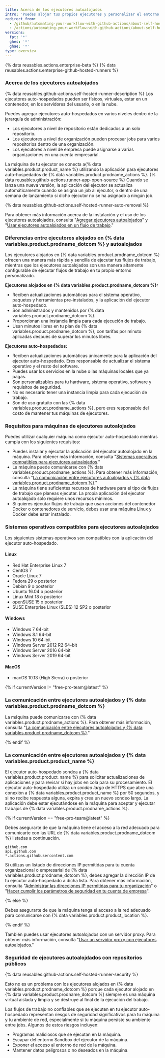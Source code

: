 ```yaml
---
title: Acerca de los ejecutores autoalojados
intro: 'Puedes alojar tus propios ejecutores y personalizar el entorno utilizado para ejecutar trabajos en tus flujos de trabajo de {% data variables.product.prodname_actions %}.'
redirect_from:
  - /github/automating-your-workflow-with-github-actions/about-self-hosted-runners
  - /actions/automating-your-workflow-with-github-actions/about-self-hosted-runners
versions:
  fpt: '*'
  ghes: '*'
  ghae: '*'
type: overview
---
```


{% data reusables.actions.enterprise-beta %}
{% data reusables.actions.enterprise-github-hosted-runners %}

### Acerca de los ejecutores autoalojados

{% data reusables.github-actions.self-hosted-runner-description %} Los ejecutores auto-hospedados pueden ser físicos, virtuales, estar en un contenedor, en los servidores del usuario, o en la nube.

Puedes agregar ejecutores auto-hospedados en varios niveles dentro de la jerarquía de administración:
- Los ejecutores a nivel de repositorio están dedicados a un solo repositorio.
- Los ejecutores a nivel de organización pueden procesar jobs para varios repositorios dentro de una organización.
- Los ejecutores a nivel de empresa puede asignarse a varias organizaciones en una cuenta empresarial.

La máquina de tu ejecutor se conecta a{% data variables.product.product_name %} utilizando la aplicación para ejecutores auto-hospedados de {% data variables.product.prodname_actions %}. {% data reusables.github-actions.runner-app-open-source %} Cuando se lanza una nueva versión, la aplicación del ejecutor se actualiza automáticamente cuando se asigna un job al ejecutor, o dentro de una semana de lanzamiento si dicho ejecutor no se ha asignado a ningún job.

{% data reusables.github-actions.self-hosted-runner-auto-removal %}

Para obtener más información acerca de la instalación y el uso de los ejecutores autoalojados, consulta "[Agregar ejecutores autoalojados](/github/automating-your-workflow-with-github-actions/adding-self-hosted-runners)" y "[Usar ejecutores autoalojados en un flujo de trabajo](/github/automating-your-workflow-with-github-actions/using-self-hosted-runners-in-a-workflow)."

### Diferencias entre ejecutores alojados en {% data variables.product.prodname_dotcom %} y autoalojados

Los ejecutores alojados en {% data variables.product.prodname_dotcom %} ofrecen una manera más rápida y sencilla de ejecutar tus flujos de trabajo, mientras que los ejecutores autoalojados son una manera altamente configurable de ejecutar flujos de trabajo en tu propio entorno personalizado.

**Ejecutores alojados en {% data variables.product.prodname_dotcom %}:**
- Reciben actualizaciones automáticas para el sistema operativo, paquetes y herramientas pre-instalados, y la aplicación del ejecutor auto-hospedado.
- Son administrados y mantenidos por {% data variables.product.prodname_dotcom %}.
- Proporcionan una instancia limpia para cada ejecución de trabajo.
- Usan minutos libres en tu plan de {% data variables.product.prodname_dotcom %}, con tarifas por minuto aplicadas después de superar los minutos libres.

**Ejecutores auto-hospedados:**
- Reciben actualizaciones automáticas únicamente para la aplicación del ejecutor auto-hospedado. Eres responsable de actualizar el sistema operativo y el resto del software.
- Puedes usar los servicios en la nube o las máquinas locales que ya pagas.
- Son personalizables para tu hardware, sistema operativo, software y requisitos de seguridad.
- No es necesario tener una instancia limpia para cada ejecución de trabajo.
- Son de uso gratuito con las {% data variables.product.prodname_actions %}, pero eres responsable del costo de mantener tus máquinas de ejecutores.

### Requisitos para máquinas de ejecutores autoalojados

Puedes utilizar cualquier máquina como ejecutor auto-hospedado mientras cumpla con los siguientes requisitos:

* Puedes instalar y ejecutar la aplicación del ejecutor autoalojado en la máquina. Para obtener más información, consulta "[Sistemas operativos compatibles para ejecutores autoalojados](#supported-operating-systems-for-self-hosted-runners)."
* La máquina puede comunicarse con {% data variables.product.prodname_actions %}. Para obtener más información, consulta "[La comunicación entre ejecutores autoalojados y {% data variables.product.prodname_dotcom %}](#communication-between-self-hosted-runners-and-github)."
* La máquina tiene suficientes recursos de hardware para el tipo de flujos de trabajo que planeas ejecutar. La propia aplicación del ejecutor autoalojado solo requiere unos recursos mínimos.
* Si quieres ejecutar flujos de trabajo que usan acciones del contenedor Docker o contenedores de servicio, debes usar una máquina Linux y Docker debe estar instalado.

### Sistemas operativos compatibles para ejecutores autoalojados

Los siguientes sistemas operativos son compatibles con la aplicación del ejecutor auto-hospedado.

#### Linux

- Red Hat Enterprise Linux 7
- CentOS 7
- Oracle Linux 7
- Fedora 29 o posterior
- Debian 9 o posterior
- Ubuntu 16.04 o posterior
- Linux Mint 18 o posterior
- openSUSE 15 o posterior
- SUSE Enterprise Linux (SLES) 12 SP2 o posterior

#### Windows

- Windows 7 64-bit
- Windows 8.1 64-bit
- Windows 10 64-bit
- Windows Server 2012 R2 64-bit
- Windows Server 2016 64-bit
- Windows Server 2019 64-bit

#### MacOS

- macOS 10.13 (High Sierra) o posterior

{% if currentVersion != "free-pro-team@latest" %}

### La comunicación entre ejecutores autoalojados y {% data variables.product.prodname_dotcom %}

La máquina puede comunicarse con {% data variables.product.prodname_actions %}. Para obtener más información, consulta "[La comunicación entre ejecutores autoalojados y {% data variables.product.prodname_dotcom %}](#communication-between-self-hosted-runners-and-github)."

{% endif %}

### La comunicación entre ejecutores autoalojados y {% data variables.product.product_name %}

El ejecutor auto-hospedado sondea a {% data variables.product.product_name %} para solicitar actualizaciones de aplicaciones y para revisar si hay jobs en cola para su procesamiento. El ejecutor auto-hospedado utiliza un _sondeo largo_ de HTTPS que abre una conexión a {% data variables.product.product_name %} por 50 segundos, y si no recibe respuesta alguna, expira y crea un nuevo sondeo largo. La aplicación debe estar ejecutándose en la máquina para aceptar y ejecutar trabajos de {% data variables.product.prodname_actions %}.

{% if currentVersion == "free-pro-team@latest" %}

Debes asegurarte de que la máquina tiene el acceso a la red adecuado para comunicarte con las URL de {% data variables.product.prodname_dotcom %} listadas a continuación.

```
github.com
api.github.com
*.actions.githubusercontent.com
```

Si utilizas un listado de direcciones IP permitidas para tu cuenta organizacional o empresarial de {% data variables.product.prodname_dotcom %}, debes agregar la dirección IP de tu ejecutor auto-hospedado a dicha lista. Para obtener más información, consulta "[Administrar las direcciones IP permitidas para tu organización](/github/setting-up-and-managing-organizations-and-teams/managing-allowed-ip-addresses-for-your-organization#using-github-actions-with-an-ip-allow-list)" o "[Hacer cumplir los parámetros de seguridad en tu cuenta de empresa](/github/setting-up-and-managing-your-enterprise-account/enforcing-security-settings-in-your-enterprise-account#using-github-actions-with-an-ip-allow-list)".

{% else %}

Debes asegurarte de que la máquina tenga el acceso a la red adecuado para comunicarse con {% data variables.product.product_location %}.

{% endif %}

También puedes usar ejecutores autoalojados con un servidor proxy. Para obtener más información, consulta "[Usar un servidor proxy con ejecutores autoalojados](/actions/automating-your-workflow-with-github-actions/using-a-proxy-server-with-self-hosted-runners)."

### Seguridad de ejecutores autoalojdados con repositorios públicos

{% data reusables.github-actions.self-hosted-runner-security %}

Esto no es un problema con los ejecutores alojados en {% data variables.product.prodname_dotcom %} porque cada ejecutor alojado en {% data variables.product.prodname_dotcom %} siempre es una máquina virtual aislada y limpia y se destruye al final de la ejecución del trabajo.

Los flujos de trabajo no confiables que se ejecuten en tu ejecutor auto-hospedado representan riesgos de seguridad significativos para tu máquina y tu ambiente de red, especialmente si tu máquina persiste su ambiente entre jobs. Algunos de estos riesgos incluyen:

* Programas maliciosos que se ejecutan en la máquina.
* Escapar del entorno Sandbox del ejecutor de la máquina.
* Exponer el acceso al entorno de red de la máquina.
* Mantener datos peligrosos o no deseados en la máquina.
